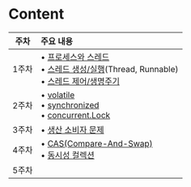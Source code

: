 # Content
| 주차 | 주요 내용                                                                                                                                   |
|:---:|:----------------------------------------------------------------------------------------------------------------------------------------|
| 1주차 | • [프로세스와 스레드](./process-and-thread.md)<br>• [스레드 생성/실행](./thread-detail.md)(Thread, Runnable)<br>• [스레드 제어/생명주기](./thread-lifecycle.md) |
| 2주차 | • [volatile](./volatile.md)<br>• [synchronized](./synchronized.md)<br>• [concurrent.Lock](./concurrentLock.md)                          |
| 3주차 | • [생산 소비자 문제](bounded-buffer.md)                                                                                                        |
| 4주차 | • [CAS(Compare-And-Swap)](cas.md)<br>• [동시성 컬렉션](concurrent-collection.md)                                                              |
| 5주차 |                                                                                                                                         |